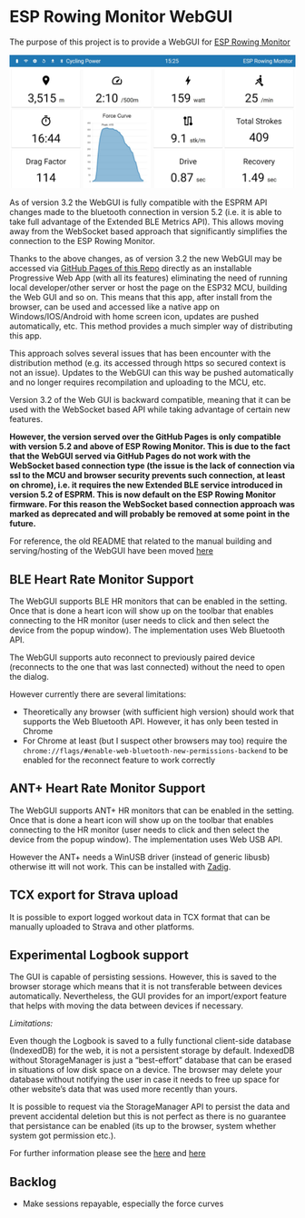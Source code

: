 # ESP Rowing Monitor WebGUI

The purpose of this project is to provide a WebGUI for [ESP Rowing Monitor](https://github.com/Abasz/ESPRowingMonitor)

![ESP Rowing Monitor WebGUI](docs/imgs/ESP-Rowing-Monitor-WebGUI.jpg)

As of version 3.2 the WebGUI is fully compatible with the ESPRM API changes made to the bluetooth connection in version 5.2 (i.e. it is able to take full advantage of the Extended BLE Metrics API). This allows moving away from the WebSocket based approach that significantly simplifies the connection to the ESP Rowing Monitor.

Thanks to the above changes, as of version 3.2 the new WebGUI may be accessed via [GitHub Pages of this Repo](https://abasz.github.io/ESPRowingMonitor-WebGUI) directly as an installable Progressive Web App (with all its features) eliminating the need of running local developer/other server or host the page on the ESP32 MCU, building the Web GUI and so on. This means that this app, after install from the browser, can be used and accessed like a native app on Windows/IOS/Android with home screen icon, updates are pushed automatically, etc. This method provides a much simpler way of distributing this app.

This approach solves several issues that has been encounter with the distribution method (e.g. its accessed through https so secured context is not an issue). Updates to the WebGUI can this way be pushed automatically and no longer requires recompilation and uploading to the MCU, etc.

Version 3.2 of the Web GUI is backward compatible, meaning that it can be used with the WebSocket based API while taking advantage of certain new features.

**However, the version served over the GitHub Pages is only compatible with version 5.2 and above of ESP Rowing Monitor. This is due to the fact that the WebGUI served via GitHub Pages do not work with the WebSocket based connection type (the issue is the lack of connection via ssl to the MCU and browser security prevents such connection, at least on chrome), i.e. it requires the new Extended BLE service introduced in version 5.2 of ESPRM. This is now default on the ESP Rowing Monitor firmware. For this reason the WebSocket based connection approach was marked as deprecated and will probably be removed at some point in the future.**

For reference, the old README that related to the manual building and serving/hosting of the WebGUI have been moved [here](docs/deprecated-docs.md)

## BLE Heart Rate Monitor Support

The WebGUI supports BLE HR monitors that can be enabled in the setting. Once that is done a heart icon will show up on the toolbar that enables connecting to the HR monitor (user needs to click and then select the device from the popup window). The implementation uses Web Bluetooth API.

The WebGUI supports auto reconnect to previously paired device (reconnects to the one that was last connected) without the need to open the dialog.

However currently there are several limitations:

- Theoretically any browser (with sufficient high version) should work that supports the Web Bluetooth API. However, it has only been tested in Chrome
- For Chrome at least (but I suspect other browsers may too) require the `chrome://flags/#enable-web-bluetooth-new-permissions-backend` to be enabled for the reconnect feature to work correctly

## ANT+ Heart Rate Monitor Support

The WebGUI supports ANT+ HR monitors that can be enabled in the setting. Once that is done a heart icon will show up on the toolbar that enables connecting to the HR monitor (user needs to click and then select the device from the popup window). The implementation uses Web USB API.

However the ANT+ needs a WinUSB driver (instead of generic libusb) otherwise itt will not work. This can be installed with [Zadig](https://zadig.akeo.ie/).

## TCX export for Strava upload

It is possible to export logged workout data in TCX format that can be manually uploaded to Strava and other platforms.

## Experimental Logbook support

The GUI is capable of persisting sessions. However, this is saved to the browser storage which means that it is not transferable between devices automatically. Nevertheless, the GUI provides for an import/export feature that helps with moving the data between devices if necessary.

_Limitations:_

Even though the Logbook is saved to a fully functional client-side database (IndexedDB) for the web, it is not a persistent storage by default. IndexedDB without StorageManager is just a “best-effort” database that can be erased in situations of low disk space on a device. The browser may delete your database without notifying the user in case it needs to free up space for other website’s data that was used more recently than yours.

It is possible to request via the StorageManager API to persist the data and prevent accidental deletion but this is not perfect as there is no guarantee that persistance can be enabled (its up to the browser, system whether system got permission etc.).

For further information please see the [here](https://dexie.org/docs/StorageManager) and [here](https://hackernoon.com/persistent-data-what-working-with-the-storage-api-looks-like)

## Backlog

- Make sessions repayable, especially the force curves
